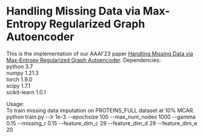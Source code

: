 # Handling Missing Data via Max-Entropy Regularized Graph Autoencoder
This is the implementation of our AAAI'23 paper [Handling Missing Data via Max-Entropy Regularized Graph Autoencoder](https://arxiv.org/abs/2211.16771).
Dependencies:\
python 3.7\
numpy 1.21.3\
torch 1.9.0\
scipy 1.7.1\
scikit-learn 1.0.1

Usage:\
To train missing data imputation on PROTEINS_FULL dataset at 10% MCAR.\
python train.py --lr 1e-3 --epochsize 100 --max_num_nodes 1000 --gamma 0.15 --missing_r 0.15 --feature_dim_c 29 --feature_dim_d 29 --feature_dim_e 20
